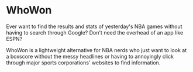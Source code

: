 # WhoWon

Ever want to find the results and stats of yesterday's NBA games without having to search through Google? Don't need the overhead of an app like ESPN? 

WhoWon is a lightweight alternative for NBA nerds who just want to look at a boxscore without the messy headlines or having to annoyingly click through major sports corporations' websites to find information.


